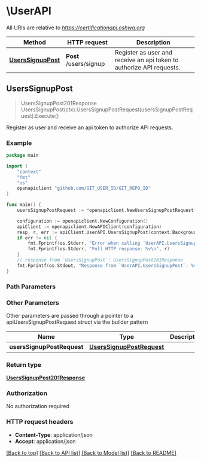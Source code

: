 # \UserAPI

All URIs are relative to *https://certificationapi.oshwa.org*

Method | HTTP request | Description
------------- | ------------- | -------------
[**UsersSignupPost**](UserAPI.md#UsersSignupPost) | **Post** /users/signup | Register as user and receive an api token to authorize API requests.



## UsersSignupPost

> UsersSignupPost201Response UsersSignupPost(ctx).UsersSignupPostRequest(usersSignupPostRequest).Execute()

Register as user and receive an api token to authorize API requests.

### Example

```go
package main

import (
	"context"
	"fmt"
	"os"
	openapiclient "github.com/GIT_USER_ID/GIT_REPO_ID"
)

func main() {
	usersSignupPostRequest := *openapiclient.NewUsersSignupPostRequest("FirstName_example", "LastName_example", "Email_example") // UsersSignupPostRequest | 

	configuration := openapiclient.NewConfiguration()
	apiClient := openapiclient.NewAPIClient(configuration)
	resp, r, err := apiClient.UserAPI.UsersSignupPost(context.Background()).UsersSignupPostRequest(usersSignupPostRequest).Execute()
	if err != nil {
		fmt.Fprintf(os.Stderr, "Error when calling `UserAPI.UsersSignupPost``: %v\n", err)
		fmt.Fprintf(os.Stderr, "Full HTTP response: %v\n", r)
	}
	// response from `UsersSignupPost`: UsersSignupPost201Response
	fmt.Fprintf(os.Stdout, "Response from `UserAPI.UsersSignupPost`: %v\n", resp)
}
```

### Path Parameters



### Other Parameters

Other parameters are passed through a pointer to a apiUsersSignupPostRequest struct via the builder pattern


Name | Type | Description  | Notes
------------- | ------------- | ------------- | -------------
 **usersSignupPostRequest** | [**UsersSignupPostRequest**](UsersSignupPostRequest.md) |  | 

### Return type

[**UsersSignupPost201Response**](UsersSignupPost201Response.md)

### Authorization

No authorization required

### HTTP request headers

- **Content-Type**: application/json
- **Accept**: application/json

[[Back to top]](#) [[Back to API list]](../README.md#documentation-for-api-endpoints)
[[Back to Model list]](../README.md#documentation-for-models)
[[Back to README]](../README.md)

